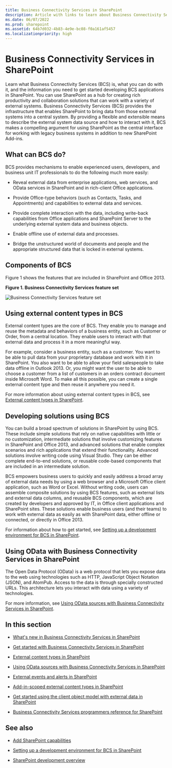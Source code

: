 ```yaml
---
title: Business Connectivity Services in SharePoint
description: Article with links to learn about Business Connectivity Services (BCS) and get started developing BCS applications in SharePoint.
ms.date: 06/07/2022
ms.prod: sharepoint
ms.assetid: 64b7d032-4b83-4e9e-bc08-f0a161af5457
ms.localizationpriority: high
---
```



# Business Connectivity Services in SharePoint
Learn what Business Connectivity Services (BCS) is, what you can do with it, and the information you need to get started developing BCS applications in SharePoint.
You can use SharePoint as a hub for creating rich productivity and collaboration solutions that can work with a variety of external systems. Business Connectivity Services (BCS) provides the infrastructure that enables SharePoint to bring data from those external systems into a central system. By providing a flexible and extensible means to describe the external system data source and how to interact with it, BCS makes a compelling argument for using SharePoint as the central interface for working with legacy business systems in addition to new SharePoint Add-ins.
  
    
    


## What can BCS do?
<a name="BCSoverview_Whatcanbcsdo"> </a>

BCS provides mechanisms to enable experienced users, developers, and business unit IT professionals to do the following much more easily:
  
    
    

- Reveal external data from enterprise applications, web services, and OData services in SharePoint and in rich-client Office applications.
    
  
- Provide Office-type behaviors (such as Contacts, Tasks, and Appointments) and capabilities to external data and services.
    
  
- Provide complete interaction with the data, including write-back capabilities from Office applications and SharePoint Server to the underlying external system data and business objects.
    
  
- Enable offline use of external data and processes.
    
  
- Bridge the unstructured world of documents and people and the appropriate structured data that is locked in external systems.
    
  

## Components of BCS
<a name="bkmk_Components"> </a>

Figure 1 shows the features that are included in SharePoint and Office 2013.
  
    
    

**Figure 1. Business Connectivity Services feature set**

  
    
    

  
    
    
![Business Connectivity Services feature set](../images/BCSin2013FeatureSet.jpg)
  
    
    

  
    
    

  
    
    

## Using external content types in BCS
<a name="bkmk_UsingECTs"> </a>

External content types are the core of BCS. They enable you to manage and reuse the metadata and behaviors of a business entity, such as Customer or Order, from a central location. They enable users to interact with that external data and process it in a more meaningful way.
  
    
    
For example, consider a business entity, such as a customer. You want to be able to pull data from your proprietary database and work with it in SharePoint. You also want to be able to allow your field salespeople to take data offline in Outlook 2013. Or, you might want the user to be able to choose a customer from a list of customers in an orders contract document inside Microsoft Word. To make all this possible, you can create a single external content type and then reuse it anywhere you need it.
  
    
    
For more information about using external content types in BCS, see  [External content types in SharePoint](external-content-types-in-sharepoint.md).
  
    
    

## Developing solutions using BCS
<a name="bkmk_DevelopingSolutionsUsingBCS"> </a>

You can build a broad spectrum of solutions in SharePoint by using BCS. These include simple solutions that rely on native capabilities with little or no customization, intermediate solutions that involve customizing features in SharePoint and Office 2013, and advanced solutions that enable complex scenarios and rich applications that extend their functionality. Advanced solutions involve writing code using Visual Studio. They can be either complete end-to-end solutions, or reusable code-based components that are included in an intermediate solution.
  
    
    
BCS empowers business users to quickly and easily address a broad array of external data needs by using a web browser and a Microsoft Office client application, such as Word or Excel. Without writing code, users can assemble composite solutions by using BCS features, such as external lists and external data columns, and reusable BCS components, which are created by developers and approved by IT, in Office client applications and SharePoint sites. These solutions enable business users (and their teams) to work with external data as easily as with SharePoint data, either offline or connected, or directly in Office 2013.
  
    
    
For information about how to get started, see  [Setting up a development environment for BCS in SharePoint](setting-up-a-development-environment-for-bcs-in-sharepoint.md).
  
    
    

## Using OData with Business Connectivity Services in SharePoint
<a name="bkmk_ODataInBCS"> </a>

The Open Data Protocol (OData) is a web protocol that lets you expose data to the web using technologies such as HTTP, JavaScript Object Notation (JSON), and AtomPub. Access to the data is through specially constructed URLs. This architecture lets you interact with data using a variety of technologies.
  
    
    
For more information, see  [Using OData sources with Business Connectivity Services in SharePoint](using-odata-sources-with-business-connectivity-services-in-sharepoint.md).
  
    
    

## In this section
<a name="bkmk_inthissection"> </a>


-  [What's new in Business Connectivity Services in SharePoint](what-s-new-in-business-connectivity-services-in-sharepoint.md)
    
  
-  [Get started with Business Connectivity Services in SharePoint](get-started-with-business-connectivity-services-in-sharepoint.md)
    
  
-  [External content types in SharePoint](external-content-types-in-sharepoint.md)
    
  
-  [Using OData sources with Business Connectivity Services in SharePoint](using-odata-sources-with-business-connectivity-services-in-sharepoint.md)
    
  
-  [External events and alerts in SharePoint](external-events-and-alerts-in-sharepoint.md)
    
  
-  [Add-in-scoped external content types in SharePoint](add-in-scoped-external-content-types-in-sharepoint.md)
    
  
-  [Get started using the client object model with external data in SharePoint](get-started-using-the-client-object-model-with-external-data-in-sharepoint.md)
    
  
-  [Business Connectivity Services programmers reference for SharePoint](business-connectivity-services-programmers-reference-for-sharepoint.md)
    
  

## See also
<a name="bkmk_AdditionalResources"> </a>


-  [Add SharePoint capabilities](add-sharepoint-capabilities.md)
    
  
-  [Setting up a development environment for BCS in SharePoint](setting-up-a-development-environment-for-bcs-in-sharepoint.md)
    
  
-  [SharePoint development overview](sharepoint-development-overview.md)
    
  


